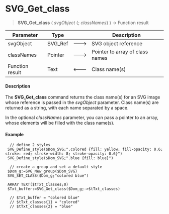 # SVG_Get_class

>**SVG_Get_class** ( *svgObject* {; *classNames*} ) -> Function result

| Parameter | Type |  | Description |
| --- | --- | --- | --- |
| svgObject | SVG_Ref | &#x1F852; | SVG object reference |
| classNames | Pointer | &#x1F852; | Pointer to array of class names |
| Function result | Text | &#x1F850; | Class name(s) |



#### Description 

The **SVG\_Get\_class** command returns the class name(s) for an SVG image whose reference is passed in the *svgObject* parameter. Class name(s) are returned as a string, with each name separated by a space. 

In the optional *classNames* parameter, you can pass a pointer to an array, whose elements will be filled with the class name(s).

#### Example 

```4d
  // define 2 styles
 SVG_Define_style($Dom_SVG;".colored {fill: yellow; fill-opacity: 0.6; stroke: red; stroke-width: 8; stroke-opacity: 0.6}")
 SVG_Define_style($Dom_SVG;".blue {fill: blue}")
 
  // create a group and set a default style
 $Dom_g:=SVG_New_group($Dom_SVG)
 SVG_SET_CLASS($Dom_g;"colored blue")
 
 ARRAY TEXT($tTxt_Classes;0)
 $Txt_buffer:=SVG_Get_class($Dom_g;->$tTxt_classes)
 
  // $Txt_buffer = "colored blue"
  // $tTxt_classes{1} = "colored"
  // $tTxt_classes{2} = "blue"
```
